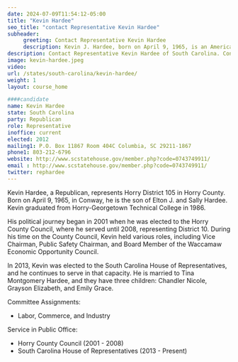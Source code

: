 ```yaml
---
date: 2024-07-09T11:54:12-05:00
title: "Kevin Hardee"
seo_title: "contact Representative Kevin Hardee"
subheader:
     greeting: Contact Representative Kevin Hardee
     description: Kevin J. Hardee, born on April 9, 1965, is an American politician affiliated with the Republican Party. He assumed office as a member of the South Carolina House of Representatives, representing District 105, in 2012.
description: Contact Representative Kevin Hardee of South Carolina. Contact information for Kevin Hardee includes email address, phone number, and mailing address.
image: kevin-hardee.jpeg
video:
url: /states/south-carolina/kevin-hardee/
weight: 1
layout: course_home

####candidate
name: Kevin Hardee
state: South Carolina
party: Republican
role: Representative
inoffice: current
elected: 2012
mailing1: P.O. Box 11867 Room 404C Columbia, SC 29211-1867
phone1: 803-212-6796 
website: http://www.scstatehouse.gov/member.php?code=0743749911/
email : http://www.scstatehouse.gov/member.php?code=0743749911/
twitter: rephardee
---
```

Kevin Hardee, a Republican, represents Horry District 105 in Horry County. Born on April 9, 1965, in Conway, he is the son of Elton J. and Sally Hardee. Kevin graduated from Horry-Georgetown Technical College in 1986.

His political journey began in 2001 when he was elected to the Horry County Council, where he served until 2008, representing District 10. During his time on the County Council, Kevin held various roles, including Vice Chairman, Public Safety Chairman, and Board Member of the Waccamaw Economic Opportunity Council.

In 2013, Kevin was elected to the South Carolina House of Representatives, and he continues to serve in that capacity. He is married to Tina Montgomery Hardee, and they have three children: Chandler Nicole, Grayson Elizabeth, and Emily Grace.

Committee Assignments:
- Labor, Commerce, and Industry

Service in Public Office:
- Horry County Council (2001 - 2008)
- South Carolina House of Representatives (2013 - Present)
